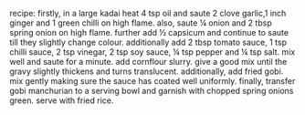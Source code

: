 recipe:
firstly, in a large kadai heat 4 tsp oil and saute 2 clove garlic,1 inch ginger and 1 green chilli on high flame.
also, saute ¼ onion and 2 tbsp spring onion on high flame.
further add ½ capsicum and continue to saute till they slightly change colour.
additionally add 2 tbsp tomato sauce, 1 tsp chilli sauce, 2 tsp vinegar, 2 tsp soy sauce, ¼ tsp pepper and ¼ tsp salt.
mix well and saute for a minute.
add cornflour slurry.
give a good mix until the gravy slightly thickens and turns translucent.
additionally, add fried gobi.
mix gently making sure the sauce has coated well uniformly.
finally, transfer gobi manchurian to a serving bowl and garnish with chopped spring onions green. serve with fried rice.